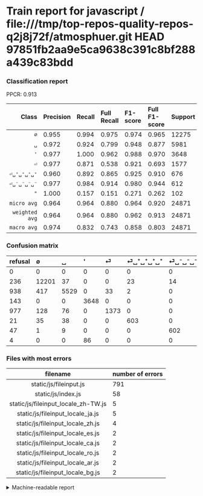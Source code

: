 # Train report for javascript / file:///tmp/top-repos-quality-repos-q2j8j72f/atmosphuer.git HEAD 97851fb2aa9e5ca9638c391c8bf288a439c83bdd

### Classification report

PPCR: 0.913

| Class | Precision | Recall | Full Recall | F1-score | Full F1-score | Support | Full Support | PPCR |
|------:|:----------|:-------|:------------|:---------|:---------|:--------|:-------------|:-----|
| `∅` | 0.955| 0.994| 0.975| 0.974| 0.965| 12275| 12511| 0.981 |
| `␣` | 0.972| 0.924| 0.799| 0.948| 0.877| 5981| 6919| 0.864 |
| `'` | 0.977| 1.000| 0.962| 0.988| 0.970| 3648| 3791| 0.962 |
| `⏎` | 0.977| 0.871| 0.538| 0.921| 0.693| 1577| 2554| 0.617 |
| `⏎␣⁺␣⁺␣⁺␣⁺` | 0.960| 0.892| 0.865| 0.925| 0.910| 676| 697| 0.970 |
| `⏎␣⁻␣⁻␣⁻␣⁻` | 0.977| 0.984| 0.914| 0.980| 0.944| 612| 659| 0.929 |
| `"` | 1.000| 0.157| 0.151| 0.271| 0.262| 102| 106| 0.962 |
| `micro avg` | 0.964| 0.964| 0.880| 0.964| 0.920| 24871| 27237| 0.913 |
| `weighted avg` | 0.964| 0.964| 0.880| 0.962| 0.913| 24871| 27237| 0.913 |
| `macro avg` | 0.974| 0.832| 0.743| 0.858| 0.803| 24871| 27237| 0.913 |

### Confusion matrix

|refusal|  ∅| ␣| '| ⏎| ⏎␣⁺␣⁺␣⁺␣⁺| ⏎␣⁻␣⁻␣⁻␣⁻| "| 
|:---|:---|:---|:---|:---|:---|:---|:---|
|0 |0 |0 |0 |0 |0 |0 |0 |
|236 |12201 |37 |0 |0 |23 |14 |0 |
|938 |417 |5529 |0 |33 |2 |0 |0 |
|143 |0 |0 |3648 |0 |0 |0 |0 |
|977 |128 |76 |0 |1373 |0 |0 |0 |
|21 |35 |38 |0 |0 |603 |0 |0 |
|47 |1 |9 |0 |0 |0 |602 |0 |
|4 |0 |0 |86 |0 |0 |0 |16 |

### Files with most errors

| filename | number of errors|
|:----:|:-----|
| static/js/fileinput.js | 791 |
| static/js/index.js | 58 |
| static/js/fileinput_locale_zh-TW.js | 5 |
| static/js/fileinput_locale_ja.js | 5 |
| static/js/fileinput_locale_zh.js | 4 |
| static/js/fileinput_locale_es.js | 2 |
| static/js/fileinput_locale_ca.js | 2 |
| static/js/fileinput_locale_ro.js | 2 |
| static/js/fileinput_locale_ar.js | 2 |
| static/js/fileinput_locale_bg.js | 2 |

<details>
    <summary>Machine-readable report</summary>
```json
{
  "cl_report": {"\"": {"f1-score": 0.2711864406779661, "precision": 1.0, "recall": 0.1568627450980392, "support": 102}, "\u0027": {"f1-score": 0.9883500406393932, "precision": 0.9769683985002678, "recall": 1.0, "support": 3648}, "macro avg": {"f1-score": 0.8581151937100191, "precision": 0.9739117675951946, "recall": 0.831653429535247, "support": 24871}, "micro avg": {"f1-score": 0.963853483977323, "precision": 0.963853483977323, "recall": 0.963853483977323, "support": 24871}, "weighted avg": {"f1-score": 0.9622280734445389, "precision": 0.9642949780959192, "recall": 0.963853483977323, "support": 24871}, "\u2205": {"f1-score": 0.9738596001117453, "precision": 0.9545454545454546, "recall": 0.9939714867617108, "support": 12275}, "\u23ce": {"f1-score": 0.9205497820985585, "precision": 0.9765291607396871, "recall": 0.8706404565630945, "support": 1577}, "\u23ce\u2423\u207a\u2423\u207a\u2423\u207a\u2423\u207a": {"f1-score": 0.924846625766871, "precision": 0.9601910828025477, "recall": 0.8920118343195266, "support": 676}, "\u23ce\u2423\u207b\u2423\u207b\u2423\u207b\u2423\u207b": {"f1-score": 0.9804560260586319, "precision": 0.9772727272727273, "recall": 0.9836601307189542, "support": 612}, "\u2423": {"f1-score": 0.9475578406169667, "precision": 0.9718755493056777, "recall": 0.9244273532854038, "support": 5981}},
  "cl_report_full": {"\"": {"f1-score": 0.26229508196721313, "precision": 1.0, "recall": 0.1509433962264151, "support": 106}, "\u0027": {"f1-score": 0.9695681063122923, "precision": 0.9769683985002678, "recall": 0.962279082036402, "support": 3791}, "macro avg": {"f1-score": 0.8030907116067344, "precision": 0.9739117675951946, "recall": 0.7433968437753344, "support": 27237}, "micro avg": {"f1-score": 0.920089045827896, "precision": 0.963853483977323, "recall": 0.8801262987847414, "support": 27237}, "weighted avg": {"f1-score": 0.9130902102639367, "precision": 0.9650014206665178, "recall": 0.8801262987847414, "support": 27237}, "\u2205": {"f1-score": 0.9647728620566955, "precision": 0.9545454545454546, "recall": 0.9752218048117657, "support": 12511}, "\u23ce": {"f1-score": 0.6934343434343434, "precision": 0.9765291607396871, "recall": 0.5375880971025842, "support": 2554}, "\u23ce\u2423\u207a\u2423\u207a\u2423\u207a\u2423\u207a": {"f1-score": 0.9101886792452831, "precision": 0.9601910828025477, "recall": 0.8651362984218077, "support": 697}, "\u23ce\u2423\u207b\u2423\u207b\u2423\u207b\u2423\u207b": {"f1-score": 0.9443137254901961, "precision": 0.9772727272727273, "recall": 0.91350531107739, "support": 659}, "\u2423": {"f1-score": 0.8770621827411167, "precision": 0.9718755493056777, "recall": 0.7991039167509756, "support": 6919}},
  "ppcr": 0.9131328707273194
}
```
</details>
